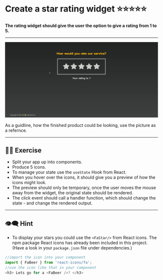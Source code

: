 # Create a star rating widget :star::star::star::star::star:

**The rating widget should give the user the option to give a rating from 1 to 5.**

---
![](rating.gif)

As a guidline, how the finished product could be looking, use the picture as a refernce. 

---

## 🏋️‍♀️ Exercise

- Split your app up into components.
- Produce 5 icons.
- To manage your state use the `useState` Hook from React.
- When you hover over the icons, it should give you a preview of how the icons might look.
- The preview should only be temporary, once the user moves the mouse away from the widget, the original state should be rendered.
- The click event should call a handler function, which should change the state - and change the rendered output.

---
## :eye_speech_bubble: Hint

- To display your stars you could use the `<FaStar/>` from React icons. The npm package React icons has already been included in this project. (Have a look in your `package.json` file under dependencies.)

```javascript
//import the icon into your component
import { FaBeer } from 'react-icons/fa';
//use the icon like that in your component
<h3> Lets go for a <FaBeer />? </h3>
```
